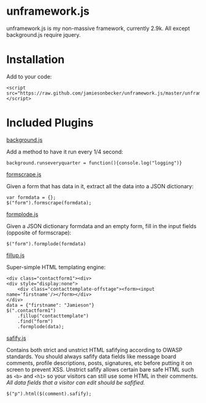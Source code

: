 unframework.js
==============

unframework.js is my non-massive framework, currently 2.9k. All except background.js require jquery.

Installation
============

Add to your code:

    <script src="https://raw.github.com/jamiesonbecker/unframework.js/master/unframework.js"></script>


Included Plugins
================

[background.js](https://github.com/jamiesonbecker/background.js)

Add a method to have it run every 1/4 second:

    background.runseveryquarter = function(){console.log("logging")}



[formscrape.js](https://github.com/jamiesonbecker/formscrape.js)

Given a form that has data in it, extract all the data into a JSON dictionary:

    var formdata = {};
    $("form").formscrape(formdata);



[formplode.js](https://github.com/jamiesonbecker/formplode.js)

Given a JSON dictionary formdata and an empty form, fill in the input fields (opposite of formscrape):

    $("form").formplode(formdata)



[fillup.js](https://github.com/jamiesonbecker/fillup.js)

Super-simple HTML templating engine:

    <div class="contactform1"><div>
    <div style="display:none">
        <div class="contacttemplate-offstage"><form><input name='firstname'/></form></div>
    </div>
    data = {"firstname": "Jamieson"}
    $(".contactform1")
        .fillup("contacttemplate")
        .find("form")
        .formplode(data);


[safify.js](https://github.com/jamiesonbecker/safify.js)

Contains both strict and unstrict HTML safifying according to OWASP standards. You should always safify data fields like message board comments, profile descriptions, posts, signatures, etc before putting it on screen to prevent XSS. Unstrict safify allows certain bare safe HTML such as `<b>` and `<h1>` so your visitors can still use some HTML in their comments. *All data fields that a visitor can edit should be safified.*

    $("p").html($(comment).safify);



